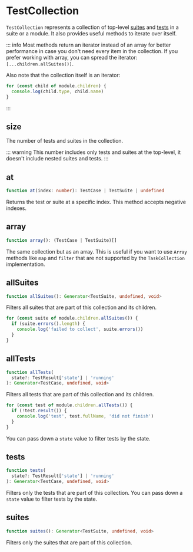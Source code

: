 # TestCollection

`TestCollection` represents a collection of top-level [suites](/advanced/api/test-suite) and [tests](/advanced/api/test-case) in a suite or a module. It also provides useful methods to iterate over itself.

::: info
Most methods return an iterator instead of an array for better performance in case you don't need every item in the collection. If you prefer working with array, you can spread the iterator: `[...children.allSuites()]`.

Also note that the collection itself is an iterator:

```ts
for (const child of module.children) {
  console.log(child.type, child.name)
}
```
:::

## size

The number of tests and suites in the collection.

::: warning
This number includes only tests and suites at the top-level, it doesn't include nested suites and tests.
:::

## at

```ts
function at(index: number): TestCase | TestSuite | undefined
```

Returns the test or suite at a specific index. This method accepts negative indexes.

## array

```ts
function array(): (TestCase | TestSuite)[]
```

The same collection but as an array. This is useful if you want to use `Array` methods like `map` and `filter` that are not supported by the `TaskCollection` implementation.

## allSuites

```ts
function allSuites(): Generator<TestSuite, undefined, void>
```

Filters all suites that are part of this collection and its children.

```ts
for (const suite of module.children.allSuites()) {
  if (suite.errors().length) {
    console.log('failed to collect', suite.errors())
  }
}
```

## allTests

```ts
function allTests(
  state?: TestResult['state'] | 'running'
): Generator<TestCase, undefined, void>
```

Filters all tests that are part of this collection and its children.

```ts
for (const test of module.children.allTests()) {
  if (!test.result()) {
    console.log('test', test.fullName, 'did not finish')
  }
}
```

You can pass down a `state` value to filter tests by the state.

## tests

```ts
function tests(
  state?: TestResult['state'] | 'running'
): Generator<TestCase, undefined, void>
```

Filters only the tests that are part of this collection. You can pass down a `state` value to filter tests by the state.

## suites

```ts
function suites(): Generator<TestSuite, undefined, void>
```

Filters only the suites that are part of this collection.
